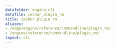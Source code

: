 ```yaml
---
datafolder: engine-cli
datafile: iechor_plugin_rm
title: iechor plugin rm
aliases:
- /edge/engine/reference/commandline/plugin_rm/
- /engine/reference/commandline/plugin_rm/
layout: cli
---
```


<!--
This page is automatically generated from iEchor's source code. If you want to
suggest a change to the text that appears here, open a ticket or pull request
in the source repository on GitHub:

https://github.com/iechor/cli
-->
